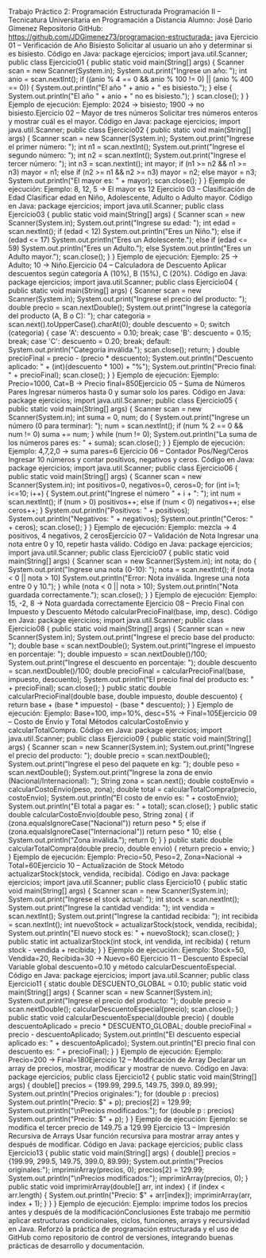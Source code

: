 Trabajo Práctico 2: Programación Estructurada
Programación II – Tecnicatura Universitaria en Programación a Distancia
Alumno: José Dario Gimenez
Repositorio GitHub: https://github.com/JDGimenez73/programacion-estructurada-
java
Ejercicio 01 – Verificación de Año Bisiesto
Solicitar al usuario un año y determinar si es bisiesto.
Código en Java:
package ejercicios;
import java.util.Scanner;
public class Ejercicio01 {
public static void main(String[] args) {
Scanner scan = new Scanner(System.in);
System.out.print("Ingrese un año: ");
int anio = scan.nextInt();
if ((anio % 4 == 0 && anio % 100 != 0) || (anio % 400 == 0)) {
System.out.println("El año " + anio + " es bisiesto.");
} else {
System.out.println("El año " + anio + " no es bisiesto.");
}
scan.close();
}
}
Ejemplo de ejecución: Ejemplo: 2024 → bisiesto; 1900 → no bisiesto.Ejercicio 02 – Mayor de tres números
Solicitar tres números enteros y mostrar cuál es el mayor.
Código en Java:
package ejercicios;
import java.util.Scanner;
public class Ejercicio02 {
public static void main(String[] args) {
Scanner scan = new Scanner(System.in);
System.out.print("Ingrese el primer número: ");
int n1 = scan.nextInt();
System.out.print("Ingrese el segundo número: ");
int n2 = scan.nextInt();
System.out.print("Ingrese el tercer número: ");
int n3 = scan.nextInt();
int mayor;
if (n1 >= n2 && n1 >= n3) mayor = n1;
else if (n2 >= n1 && n2 >= n3) mayor = n2;
else mayor = n3;
System.out.println("El mayor es: " + mayor);
scan.close();
}
}
Ejemplo de ejecución: Ejemplo: 8, 12, 5 → El mayor es 12
Ejercicio 03 – Clasificación de Edad
Clasificar edad en Niño, Adolescente, Adulto o Adulto mayor.
Código en Java:
package ejercicios;
import java.util.Scanner;
public class Ejercicio03 {
public static void main(String[] args) {
Scanner scan = new Scanner(System.in);
System.out.print("Ingrese su edad: ");
int edad = scan.nextInt();
if (edad < 12) System.out.println("Eres un Niño.");
else if (edad <= 17) System.out.println("Eres un Adolescente.");
else if (edad <= 59) System.out.println("Eres un Adulto.");
else System.out.println("Eres un Adulto mayor.");
scan.close();
}
}
Ejemplo de ejecución: Ejemplo: 25 → Adulto; 10 → Niño.Ejercicio 04 – Calculadora de Descuento
Aplicar descuentos según categoría A (10%), B (15%), C (20%).
Código en Java:
package ejercicios;
import java.util.Scanner;
public class Ejercicio04 {
public static void main(String[] args) {
Scanner scan = new Scanner(System.in);
System.out.print("Ingrese el precio del producto: ");
double precio = scan.nextDouble();
System.out.print("Ingrese la categoría del producto (A, B o C): ");
char categoria = scan.next().toUpperCase().charAt(0);
double descuento = 0;
switch (categoria) {
case 'A': descuento = 0.10; break;
case 'B': descuento = 0.15; break;
case 'C': descuento = 0.20; break;
default:
System.out.println("Categoría inválida.");
scan.close();
return;
}
double precioFinal = precio - (precio * descuento);
System.out.println("Descuento aplicado: " + (int)(descuento * 100) +
"%");
System.out.println("Precio final: " + precioFinal);
scan.close();
}
}
Ejemplo de ejecución: Ejemplo: Precio=1000, Cat=B → Precio final=850Ejercicio 05 – Suma de Números Pares
Ingresar números hasta 0 y sumar solo los pares.
Código en Java:
package ejercicios;
import java.util.Scanner;
public class Ejercicio05 {
public static void main(String[] args) {
Scanner scan = new Scanner(System.in);
int suma = 0, num;
do {
System.out.print("Ingrese un número (0 para terminar): ");
num = scan.nextInt();
if (num % 2 == 0 && num != 0) suma += num;
} while (num != 0);
System.out.println("La suma de los números pares es: " + suma);
scan.close();
}
}
Ejemplo de ejecución: Ejemplo: 4,7,2,0 → suma pares=6
Ejercicio 06 – Contador Pos/Neg/Ceros
Ingresar 10 números y contar positivos, negativos y ceros.
Código en Java:
package ejercicios;
import java.util.Scanner;
public class Ejercicio06 {
public static void main(String[] args) {
Scanner scan = new Scanner(System.in);
int positivos=0, negativos=0, ceros=0;
for (int i=1; i<=10; i++) {
System.out.print("Ingrese el número " + i + ": ");
int num = scan.nextInt();
if (num > 0) positivos++;
else if (num < 0) negativos++;
else ceros++;
}
System.out.println("Positivos: " + positivos);
System.out.println("Negativos: " + negativos);
System.out.println("Ceros: " + ceros);
scan.close();
}
}
Ejemplo de ejecución: Ejemplo: mezcla → 4 positivos, 4 negativos, 2 cerosEjercicio 07 – Validación de Nota
Ingresar una nota entre 0 y 10, repetir hasta válido.
Código en Java:
package ejercicios;
import java.util.Scanner;
public class Ejercicio07 {
public static void main(String[] args) {
Scanner scan = new Scanner(System.in);
int nota;
do {
System.out.print("Ingrese una nota (0-10): ");
nota = scan.nextInt();
if (nota < 0 || nota > 10)
System.out.println("Error: Nota inválida. Ingrese una nota
entre 0 y 10.");
} while (nota < 0 || nota > 10);
System.out.println("Nota guardada correctamente.");
scan.close();
}
}
Ejemplo de ejecución: Ejemplo: 15, -2, 8 → Nota guardada correctamente
Ejercicio 08 – Precio Final con Impuesto y Descuento
Método calcularPrecioFinal(base, imp, desc).
Código en Java:
package ejercicios;
import java.util.Scanner;
public class Ejercicio08 {
public static void main(String[] args) {
Scanner scan = new Scanner(System.in);
System.out.print("Ingrese el precio base del producto: ");
double base = scan.nextDouble();
System.out.print("Ingrese el impuesto en porcentaje: ");
double impuesto = scan.nextDouble()/100;
System.out.print("Ingrese el descuento en porcentaje: ");
double descuento = scan.nextDouble()/100;
double precioFinal = calcularPrecioFinal(base, impuesto, descuento);
System.out.println("El precio final del producto es: " + precioFinal);
scan.close();
}
public static double calcularPrecioFinal(double base, double impuesto,
double descuento) {
return base + (base * impuesto) - (base * descuento);
}
}
Ejemplo de ejecución: Ejemplo: Base=100, imp=10%, desc=5% → Final=105Ejercicio 09 – Costo de Envío y Total
Métodos calcularCostoEnvio y calcularTotalCompra.
Código en Java:
package ejercicios;
import java.util.Scanner;
public class Ejercicio09 {
public static void main(String[] args) {
Scanner scan = new Scanner(System.in);
System.out.print("Ingrese el precio del producto: ");
double precio = scan.nextDouble();
System.out.print("Ingrese el peso del paquete en kg: ");
double peso = scan.nextDouble();
System.out.print("Ingrese la zona de envío (Nacional/Internacional):
");
String zona = scan.next();
double costoEnvio = calcularCostoEnvio(peso, zona);
double total = calcularTotalCompra(precio, costoEnvio);
System.out.println("El costo de envío es: " + costoEnvio);
System.out.println("El total a pagar es: " + total);
scan.close();
}
public static double calcularCostoEnvio(double peso, String zona) {
if (zona.equalsIgnoreCase("Nacional")) return peso * 5;
else if (zona.equalsIgnoreCase("Internacional")) return peso * 10;
else { System.out.println("Zona inválida."); return 0; }
}
public static double calcularTotalCompra(double precio, double envio) {
return precio + envio;
}
}
Ejemplo de ejecución: Ejemplo: Precio=50, Peso=2, Zona=Nacional → Total=60Ejercicio 10 – Actualización de Stock
Método actualizarStock(stock, vendida, recibida).
Código en Java:
package ejercicios;
import java.util.Scanner;
public class Ejercicio10 {
public static void main(String[] args) {
Scanner scan = new Scanner(System.in);
System.out.print("Ingrese el stock actual: ");
int stock = scan.nextInt();
System.out.print("Ingrese la cantidad vendida: ");
int vendida = scan.nextInt();
System.out.print("Ingrese la cantidad recibida: ");
int recibida = scan.nextInt();
int nuevoStock = actualizarStock(stock, vendida, recibida);
System.out.println("El nuevo stock es: " + nuevoStock);
scan.close();
}
public static int actualizarStock(int stock, int vendida, int recibida) {
return stock - vendida + recibida;
}
}
Ejemplo de ejecución: Ejemplo: Stock=50, Vendida=20, Recibida=30 → Nuevo=60
Ejercicio 11 – Descuento Especial
Variable global descuento=0.10 y método calcularDescuentoEspecial.
Código en Java:
package ejercicios;
import java.util.Scanner;
public class Ejercicio11 {
static double DESCUENTO_GLOBAL = 0.10;
public static void main(String[] args) {
Scanner scan = new Scanner(System.in);
System.out.print("Ingrese el precio del producto: ");
double precio = scan.nextDouble();
calcularDescuentoEspecial(precio);
scan.close();
}
public static void calcularDescuentoEspecial(double precio) {
double descuentoAplicado = precio * DESCUENTO_GLOBAL;
double precioFinal = precio - descuentoAplicado;
System.out.println("El descuento especial aplicado es: " +
descuentoAplicado);
System.out.println("El precio final con descuento es: " + precioFinal);
}
}
Ejemplo de ejecución: Ejemplo: Precio=200 → Final=180Ejercicio 12 – Modificación de Array
Declarar un array de precios, mostrar, modificar y mostrar de nuevo.
Código en Java:
package ejercicios;
public class Ejercicio12 {
public static void main(String[] args) {
double[] precios = {199.99, 299.5, 149.75, 399.0, 89.99};
System.out.println("Precios originales:");
for (double p : precios) System.out.println("Precio: $" + p);
precios[2] = 129.99;
System.out.println("\nPrecios modificados:");
for (double p : precios) System.out.println("Precio: $" + p);
}
}
Ejemplo de ejecución: Ejemplo: se modifica el tercer precio de 149.75 a 129.99
Ejercicio 13 – Impresión Recursiva de Arrays
Usar función recursiva para mostrar array antes y después de modificar.
Código en Java:
package ejercicios;
public class Ejercicio13 {
public static void main(String[] args) {
double[] precios = {199.99, 299.5, 149.75, 399.0, 89.99};
System.out.println("Precios originales:");
imprimirArray(precios, 0);
precios[2] = 129.99;
System.out.println("\nPrecios modificados:");
imprimirArray(precios, 0);
}
public static void imprimirArray(double[] arr, int index) {
if (index < arr.length) {
System.out.println("Precio: $" + arr[index]);
imprimirArray(arr, index + 1);
}
}
}
Ejemplo de ejecución: Ejemplo: imprime todos los precios antes y después de la
modificaciónConclusiones
Este trabajo me permitió aplicar estructuras condicionales, ciclos, funciones,
arrays y recursividad en Java.
Reforzó la práctica de programación estructurada y el uso de GitHub como
repositorio de control de versiones,
integrando buenas prácticas de desarrollo y documentación.
